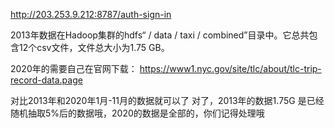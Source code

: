 http://203.253.9.212:8787/auth-sign-in

2013年数据在Hadoop集群的hdfs“ / data / taxi / combined”目录中。它总共包含12个csv文件，文件总大小为1.75 GB。

2020年的需要自己在官网下载：
https://www1.nyc.gov/site/tlc/about/tlc-trip-record-data.page

对比2013年和2020年1月-11月的数据就可以了
对了，2013年的数据1.75G 是已经随机抽取5%后的数据哦，2020的数据是全部的，你们记得处理哦